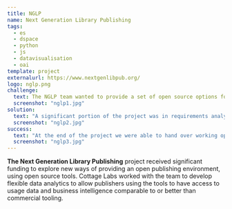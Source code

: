 ```yaml
---
title: NGLP
name: Next Generation Library Publishing
tags:
  - es
  - dspace
  - python
  - js
  - datavisualisation
  - oai
template: project
externalurl: https://www.nextgenlibpub.org/
logo: nglp.png
challenge:
  text: The NGLP team wanted to provide a set of open source options for publishing bodies to select from, including repository platforms for content storage, dissemination platforms for publishing, and so on.  To bind it together, an analytics package was required which would take heterogenous usage data from all the different sources, and provide a coherent view.
  screenshot: "nglp1.jpg"
solution:
  text: "A significant portion of the project was in requirements analysis and solution specification, as there was a large stakeholder group and an even larger pool of potential use cases.  We analysed all the options through conversations with stakeholders and were able to prioritise two reporting dashboards: one of usage analytics, and one for workflow velocity intelligence.  We then build general connectors which would allow this data to be imported and normalised from a number of external systems including DSpace and OJS.  This data fed into an index optimised for time-based reporting, and we implemented two full dashboard of analytics including geolocated usage data."
  screenshot: "nglp2.jpg"
success:
  text: "At the end of the project we were able to hand over working open source code, as well as a workable plan for expansion of the analytics package to other requirements.  There was interest from both the main discovery platform developers and some individual organisations in integrating this into their existing systems."
  screenshot: "nglp3.jpg"
---
```


**The Next Generation Library Publishing** project received significant funding to explore new ways of providing an open publishing environment, using open source tools.  Cottage Labs worked with the team to develop flexible data analytics to allow publishers using the tools to have access to usage data and business intelligence comparable to or better than commercial tooling.